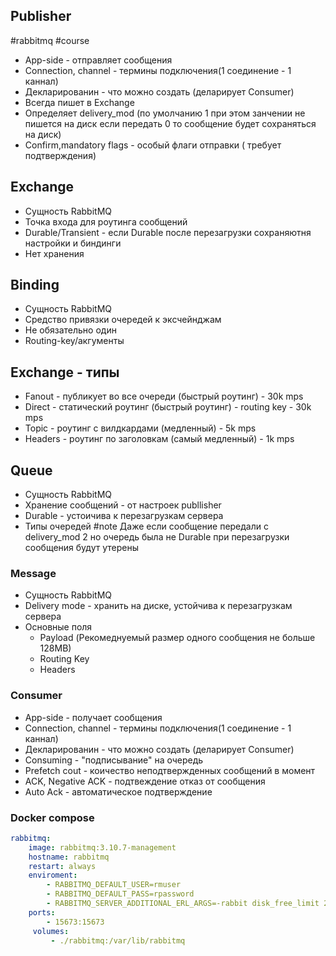 ## Publisher
#rabbitmq #course 

- App-side - отправляет сообщения
- Connection, channel - термины подключения(1 соединение - 1 каннал)
- Декларированин - что можно создать (деларирует Consumer)
- Всегда пишет в Exchange
- Определяет delivery_mod  (по умолчанию 1 при этом занчении не пишется на диск если передать 0 то сообщение будет сохраняться на диск)
- Confirm,mandatory flags - особый флаги отправки ( требует подтверждения)

## Exchange

- Сущность RabbitMQ
- Точка входа для роутинга сообщений
- Durable/Transient - если Durable после перезагрузки сохраняютня настройки и биндинги
- Нет хранения 
## Binding
- Сущность RabbitMQ
-  Средство привязки очередей к эксчейнджам
- Не обязательно один
- Routing-key/акгументы

## Exchange - типы
- Fanout - публикует во все очереди (быстрый роутинг) - 30k mps
- Direct - статический роутинг  (быстрый роутинг) - routing key - 30k mps
- Topic - роутинг с вилдкардами (медленный) - 5k mps
- Headers - роутинг по заголовкам (самый медленный) - 1k mps
## Queue
- Сущность RabbitMQ
- Хранение сообщений - от настроек publlisher
- Durable - устоичива к перезагрузкам сервера
- Типы очередей
#note Даже если сообщение передали с delivery_mod 2 но очередь была не Durable при перезагрузки сообщения будут утерены

### Message
- Сущность RabbitMQ
- Delivery mode - хранить на диске, устойчива к перезагрузкам сервера
- Основные поля
	- Payload (Рекомеднуемый размер одного сообщения не больше 128MB)
	- Routing Key 
	- Headers
### Consumer
- App-side - получает сообщения
- Connection, channel - термины подключения(1 соединение - 1 каннал)
- Декларированин - что можно создать (деларирует Consumer)
- Consuming - "подписывание" на очередь
- Prefetch cout - коичество неподтвержденных сообщений в момент
- ACK, Negative ACK - подтвеждение отказ от сообщения
- Auto Ack - автоматическое подтверждение

### Docker compose

```yaml
rabbitmq:
	image: rabbitmq:3.10.7-management
	hostname: rabbitmq
	restart: always
	enviroment:
		- RABBITMQ_DEFAULT_USER=rmuser
		- RABBITMQ_DEFAULT_PASS=rpassword
		- RABBITMQ_SERVER_ADDITIONAL_ERL_ARGS=-rabbit disk_free_limit 2147483648
	ports:
		- 15673:15673
	 volumes:
		 - ./rabbitmq:/var/lib/rabbitmq
```

